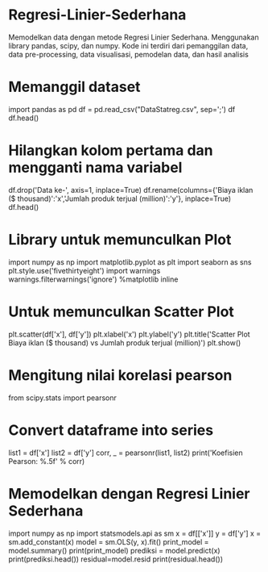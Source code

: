 # Regresi-Linier-Sederhana
Memodelkan data dengan metode Regresi Linier Sederhana. Menggunakan library pandas, scipy, dan numpy. Kode ini terdiri dari pemanggilan data, data pre-processing, data visualisasi, pemodelan data, dan hasil analisis

# Memanggil dataset 
import pandas as pd 
df = pd.read_csv("DataStatreg.csv", sep=';') 
df
df.head()

# Hilangkan kolom pertama dan mengganti nama variabel
df.drop('Data ke-', axis=1, inplace=True) 
df.rename(columns={'Biaya iklan ($ thousand)':'x','Jumlah produk terjual (million)':'y'}, inplace=True)
df.head()

# Library untuk memunculkan Plot
import numpy as np 
import matplotlib.pyplot as plt 
import seaborn as sns 
plt.style.use('fivethirtyeight') 
import warnings 
warnings.filterwarnings('ignore') 
%matplotlib inline

# Untuk memunculkan Scatter Plot
plt.scatter(df['x'], df['y']) 
plt.xlabel('x') 
plt.ylabel('y') 
plt.title('Scatter Plot Biaya iklan ($ thousand) vs Jumlah produk terjual (million)') 
plt.show()

# Mengitung nilai korelasi pearson
from scipy.stats import pearsonr 

# Convert dataframe into series
list1 = df['x'] 
list2 = df['y'] 
corr, _ = pearsonr(list1, list2) 
print('Koefisien Pearson: %.5f' % corr)

# Memodelkan dengan Regresi Linier Sederhana
import numpy as np 
import statsmodels.api as sm 
x = df[['x']] 
y = df['y'] 
x = sm.add_constant(x) 
model = sm.OLS(y, x).fit() 
print_model = model.summary() 
print(print_model)
prediksi = model.predict(x) 
print(prediksi.head())
residual=model.resid 
print(residual.head())
